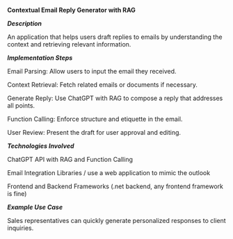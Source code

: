 ****Contextual Email Reply Generator with RAG****


 
_**Description**_

An application that helps users draft replies to emails by understanding the context and retrieving relevant information.


 
_**Implementation Steps**_

Email Parsing: Allow users to input the email they received.

Context Retrieval: Fetch related emails or documents if necessary.

Generate Reply: Use ChatGPT with RAG to compose a reply that addresses all points.

Function Calling: Enforce structure and etiquette in the email.

User Review: Present the draft for user approval and editing.

 
_**Technologies Involved**_

ChatGPT API with RAG and Function Calling

Email Integration Libraries / use a web application to mimic the outlook

Frontend and Backend Frameworks (.net backend, any frontend framework is fine)
 
_**Example Use Case**_

Sales representatives can quickly generate personalized responses to client inquiries.
 
 

